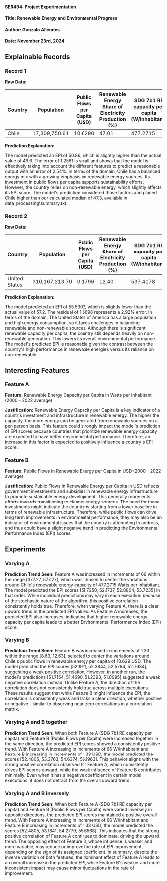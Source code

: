 #### SER494: Project Experimentation
#### Title: Renewable Energy and Environmental Progress
#### Author: Gonzalo Allendes
#### Date: November 23rd, 2024

## Explainable Records
### Record 1
**Raw Data:**

| Country | Population    | Public Flows per Capita (USD) | Renewable Energy Share of Electricity Production (%) | SDG 7b1 RE capacity per capita (W/inhabitant) | Total Non-Renewable Generation (GWh) | Total Renewable Generation (GWh) | EPI.new |
|---------|---------------|-------------------------------|------------------------------------------------------|-----------------------------------------------|--------------------------------------|----------------------------------|---------|
| Chile   | 17,309,750.61 | 10.6290                       | 47.01                                                | 477.2715                                      | 35,341.87                            | 30,839.43                        | 49.6    |

**Prediction Explanation:**

The model predicted an EPI of 50.86, which is slightly higher than the actual value of 49.6. The error of 
1.2581 is small and shows that the model is effectively taking into account the different features 
to predict a reasonable output with an error of 2.54%. In terms of the domain, Chile has a balanced energy 
mix with a growing emphasis on renewable energy sources. Its investment in public flows per capita supports
sustainability efforts. However, the country relies on non-renewable energy, which slightly affects its EPI 
score. The model's prediction considered those factors and placed Chile higher than our calculated
median of 47.3, available in data_processing\summary.txt. 

### Record 2
**Raw Data:**

| Country       | Population     | Public Flows per Capita (USD) | Renewable Energy Share of Electricity Production (%) | SDG 7b1 RE capacity per capita (W/inhabitant) | Total Non-Renewable Generation (GWh) | Total Renewable Generation (GWh) | EPI.new |
|---------------|----------------|-------------------------------|------------------------------------------------------|-----------------------------------------------|--------------------------------------|----------------------------------|---------|
| United States | 310,167,213.70 | 0.1796                        | 12.40                                                | 537.4178                                      | 3,740,149.22                         | 533,483.83                       | 57.2    |

**Prediction Explanation:**

The model predicted an EPI of 55.5302, which is slightly lower than the actual value of 57.2. The residual of
1.6698 represents a 2.92% error. In terms of the domain, The United States of America has a large population 
and high energy consumption, so it faces challenges in balancing renewable and non-renewable sources. 
Although there is significant renewable capacity per capita, the country still depends heavily on non-renewable
generation. This lowers its overall environmental performance. The model's predicted EPI is reasonable given
the contrast between the country's high performance in renewable energies versus its reliance on non-renewable. 

## Interesting Features
### Feature A
**Feature:** Renewable Energy Capacity per Capita in Watts per Inhabitant (2000 - 2022 average)

**Justification:** Renewable Energy Capacity per Capita is a key indicator of a countr's investment
and infrastructure in renewable energy. The higher the capacity, the more energy can be generated
from renewable sources on a per-person basis. This feature could strongly impact the model's prediction
of EPI scores because countries that prioritize renewable energy capacity are expected to have
better environmental performance. Therefore, an increase in this factor is expected to positively
influence a country's EPI score.

### Feature B
**Feature:** Public Flows in Renewable Energy per Capita in USD (2000 - 2022 average)

**Justification:** Public Flows in Renewable Energy per Capita in USD reflects government investments
and subsidies in renewable energy infrastructure to promote sustainable energy development. This generally
represents efforts towards transitioning to cleaner energy sources. The need for those investments might
indicate the country is starting from a lower baseline in terms of renewable infrastructure. Therefore,
while public flows can drive long term improvements in environmental performance, they may also
be an indicator of environmental issues that the country is attempting to address, and thus could have
a slight negative trend in predicting the Environmental Performance Index (EPI) scores.

## Experiments 
### Varying A
**Prediction Trend Seen:** Feature A was increased in increments of 66 within the range [377.27, 577.27],
which was chosen to center the variations around Chile's renewable energy capacity of 477.2715 Watts per inhabitant. 
The model predicted the EPI scores [51.7250, 52.1737, 52.8804, 53.7235] in that order. While individual predictions
may vary in each execution because of the stochastic nature of the algorithm, this positive correlation consistently
holds true. Therefore, when varying Feature A, there is a clear upward trend in the predicted EPI values. 
As Feature A increases, the predicted EPI also increases, indicating that higher renewable energy capacity 
per capita leads to a better Environmental Performance Index (EPI) score. 

### Varying B
**Prediction Trend Seen:** Feature B was increased in increments of 1.33 within the range [8.63, 12.63],
selected to center the variations around Chile's public flows in renewable energy per capita of 10.629 USD.
The model predicted the EPI scores [52.1911, 52.3844, 52.5764, 52.7684], suggesting a weak positive
correlation. However, in another run, the model's predictions [51.7154, 51.4690, 51.2393, 51.0095] suggested
a weak negative correlation instead. Unlike Feature A, the direction of the correlation does not consistently 
hold true across multiple executions. These results suggest that while Feature B might influence the EPI, 
the correlation is consistently weak and lacks a clear direction, whether positive or negative—similar
to observing near-zero correlations in a correlation matrix. 

### Varying A and B together
**Prediction Trend Seen:** When both Feature A (SDG 7b1 RE capacity per capita) and Feature B (Public Flows per Capita)
were increased together in the same direction, the predicted EPI scores showed a consistently positive trend. 
With Feature A increasing in increments of 66 W/inhabitant and Feature B increasing in increments of 1.33 USD, 
the model predicted the scores [52.4805, 53.3763, 54.6374, 56.1963]. This behavior aligns with the strong 
positive correlation observed for Feature A, which consistently drives EPI scores upward, while the weak influence 
of Feature B contributes minimally. Even when it has a negative coefficient in certain model executions,
it does not detract from the overall upward trend.

### Varying A and B inversely
**Prediction Trend Seen:** When both Feature A (SDG 7b1 RE capacity per capita) and Feature B (Public Flows per Capita)
were varied inversely in opposite directions, the predicted EPI scores maintained a positive overall trend. 
With Feature A increasing in increments of 66 W/inhabitant and Feature B increasing in increments of 1.33 USD, 
the model predicted the scores [52.4805, 53.1841, 54.2779, 55.6568]. This indicates that the strong positive
correlation of Feature A continues to dominate, driving the upward trend. The opposing effect of 
Feature B, whose influence is weaker and more variable, may reduce or improve the rate of EPI improvement,
depending on the sign of its assigned coefficient. In summary, despite the inverse variation of both features,
the dominant effect of Feature A leads to an overall increase in the predicted EPI, while Feature B's weaker
and more inconsistent impact may cause minor fluctuations in the rate of improvement.